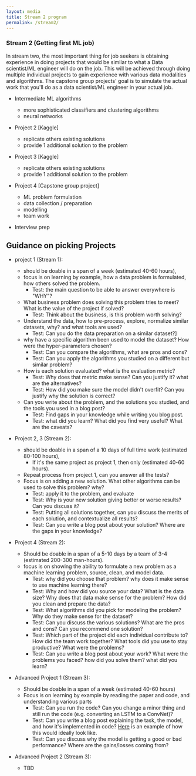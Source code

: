 ```yaml
---
layout: media
title: Stream 2 program
permalink: /stream2/
---
```


### Stream 2 (Getting first ML job)
In stream two, the most important thing for job seekers is obtaining experience in doing projects that would be similar to what a Data scientist/ML engineer will do on the job. This will be achieved through doing multiple individual projects to gain experience with various data modalities and algorithms. The capstone group projects' goal is to simulate the actual work that you'll do as a data scientist/ML engineer in your actual job.
- Intermediate ML algorithms
    - more sophisticated classifiers and clustering algorithms
    - neural networks
- Project 2 [Kaggle]
    - replicate others existing solutions
    - provide 1 additional solution to the problem
- Project 3 [Kaggle]
    - replicate others existing solutions
    - provide 1 additional solution to the problem
- Project 4 [Capstone group project]
    - ML problem formulation
    - data collection / preparation
    - modelling
    - team work

- Interview prep

## Guidance on picking Projects 
- project 1 (Stream 1):
    - should be doable in a span of a week (estimated 40-60 hours),
    - focus is on learning by example, how a data problem is formulated, how others solved the problem.
        - Test: the main question to be able to answer everywhere is "WHY"?
    - What business problem does solving this problem tries to meet? What is the value of the project if solved?
        - Test: Think about the business, is this problem worth solving?
    - Understand the data, how to pre-process, explore, normalize similar datasets, why? and what tools are used?
        - Test: Can you do the data preparation on a similar dataset?]
    - why have a specific algorithm been used to model the dataset? How were the hyper-parameters chosen?
        - Test: Can you compare the algorithms, what are pros and cons?
        - Test: Can you apply the algorithms you studied on a different but similar problem?
    - How is each solution evaluated? what is the evaluation metric?
        - Test: Why does that metric make sense? Can you justify it? what are the alternatives?
        - Test: How did you make sure the model didn't overfit? Can you justify why the solution is correct?
    - Can you write about the problem, and the solutions you studied, and the tools you used in a blog post?
        - Test: Find gaps in your knowledge while writing you blog post.
        - Test: what did you learn? What did you find very useful? What are the caveats?

- Project 2, 3 (Stream 2):
    - should be doable in a span of a 10 days of full time work (estimated 80-100 hours),
        - If it's the same project as project 1, then only (estimated 40-60 hours).
    - Repeat process from project 1, can you answer all the tests?
    - Focus is on adding a new solution. What other algorithms can be used to solve this problem? why? 
        - Test: apply it to the problem, and evaluate
        - Test: Why is your new solution giving better or worse results? Can you discuss it?
        - Test: Putting all solutions together, can you discuss the merits of each solution, and contextualize all results?
        - Test: Can you write a blog post about your solution? Where are the gaps in your knowledge?

- Project 4 (Stream 2):
    - Should be doable in a span of a 5-10 days by a team of 3-4 (estimated 200-300 man-hours).
    - focus is on showing the ability to formulate a new problem as a machine learning problem, source, clean, and model data.
        - Test: why did you choose that problem? why does it make sense to use machine learning there?
        - Test: Why and how did you source your data? What is the data size? Why does that data make sense for the problem? How did you clean and prepare the data?
        - Test: What algorithms did you pick for modeling the problem? Why do they make sense for the dataset?
        - Test: Can you discuss the various solutions? What are the pros and cons? Can you recommend one solution?
        - Test: Which part of the project did each individual contribute to? How did the team work together? What tools did you use to stay productive? What were the problems?
        - Test: Can you write a blog post about your work? What were the problems you faced? how did you solve them? what did you learn?

- Advanced Project 1 (Stream 3):
    - Should be doable in a span of a week (estimated 40-60 hours)
    - Focus is on learning by example by reading the paper and code, and understanding various parts
        - Test: Can you run the code? Can you change a minor thing and still run the code (e.g. converting an LSTM to a ConvNet)? 
        - Test: Can you write a blog post explaining the task, the model, and how it's implemented in code? [Here](https://nlp.seas.harvard.edu/2018/04/03/attention.html) is an example of how this would ideally look like. 
        - Test: Can you discuss why the model is getting a good or bad performance? Where are the gains/losses coming from?

- Advanced Project 2 (Stream 3):
    - TBD

